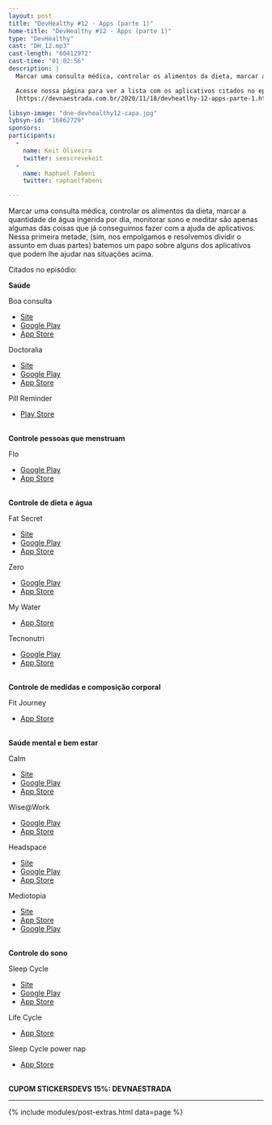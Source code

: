 ```yaml
---
layout: post
title: "DevHealthy #12 - Apps (parte 1)"
home-title: "DevHealthy #12 - Apps (parte 1)"
type: "DevHealthy"
cast: "DH_12.mp3"
cast-length: "60412972"
cast-time: "01:02:56"
description: |
  Marcar uma consulta médica, controlar os alimentos da dieta, marcar a quantidade de água ingerida por dia, monitorar sono e meditar são apenas algumas das coisas que já conseguimos fazer com a ajuda de aplicativos. Nessa primeira metade, (sim, nos empolgamos e resolvemos dividir o assunto em duas partes) batemos um papo sobre alguns dos aplicativos que podem lhe ajudar nas situações acima.

  Acesse nossa página para ver a lista com os aplicativos citados no episódio!<br/>
  [https://devnaestrada.com.br/2020/11/18/devheatlhy-12-apps-parte-1.html](https://devnaestrada.com.br/2020/11/18/devheatlhy-12-apps-parte-1.html)

libsyn-image: "dne-devhealthy12-capa.jpg"
lybsyn-id: "16862729"
sponsors:
participants:
  -
    name: Keit Oliveira
    twitter: seescrevekeit
  -
    name: Raphael Fabeni
    twitter: raphaelfabeni

---
```


Marcar uma consulta médica, controlar os alimentos da dieta, marcar a quantidade de água ingerida por dia, monitorar sono e meditar são apenas algumas das coisas que já conseguimos fazer com a ajuda de aplicativos. Nessa primeira metade, (sim, nos empolgamos e resolvemos dividir o assunto em duas partes) batemos um papo sobre alguns dos aplicativos que podem lhe ajudar nas situações acima.

Citados no episódio:

**Saúde**

Boa consulta
- [Site](https://www.boaconsulta.com/)
- [Google Play](https://play.google.com/store/apps/details?id=com.boaconsulta&hl=pt_BR)
- [App Store](https://apps.apple.com/br/app/boaconsulta-agendar-consultas/id926648435)

Doctoralia
- [Site](https://www.doctoralia.com.br/)
- [Google Play](https://play.google.com/store/apps/details?id=br.com.doctoralia&hl=pt_BR&gl=US)
- [App Store](https://apps.apple.com/br/app/doctoralia-cuide-da-sua-sa%C3%BAde/id1453542076)

Pill Reminder
- [Play Store](https://apps.apple.com/br/app/hora-do-medicamento-e-p%C3%ADlula/id863327251)

<br />**Controle pessoas que menstruam**

Flo
- [Google Play](https://play.google.com/store/apps/details?id=org.iggymedia.periodtracker&hl=pt_BR&gl=US)
- [App Store](https://apps.apple.com/br/app/flo-meu-calend%C3%A1rio-menstrual/id1038369065)

<br />**Controle de dieta e água**

Fat Secret
- [Site](https://www.fatsecret.com.br/)
- [Google Play](https://play.google.com/store/apps/details?id=com.fatsecret.android)
- [App Store](https://apps.apple.com/br/app/calorie-counter-by-fatsecret/id347184248)

Zero
- [Google Play](https://play.google.com/store/apps/details?id=com.zerofasting.zero)
- [App Store](https://apps.apple.com/app/id1168348542)

My Water
- [App Store](https://apps.apple.com/us/app/my-water-daily-water-tracker/id1395390713)

Tecnonutri
- [Google Play](https://play.google.com/store/apps/details?id=br.com.tecnonutri.app&hl=pt_BR&gl=US)
- [App Store](https://apps.apple.com/br/app/dieta-tecnonutri/id574794938)

<br />**Controle de medidas e composição corporal**

Fit Journey
- [App Store](https://apps.apple.com/us/app/fit-journey-not-just-weight/id536800927)

<br />**Saúde mental e bem estar**

Calm
- [Site](https://www.calm.com/)
- [Google Play](https://play.google.com/store/apps/details?id=com.calm.android&hl=pt_BR&gl=US)
- [App Store](https://apps.apple.com/br/app/calm-medita%C3%A7%C3%A3o-e-sono/id571800810)

Wise@Work
- [Google Play](https://play.google.com/store/apps/details?id=com.wiseatwork)
- [App Store](https://apps.apple.com/us/app/id1300813214)

Headspace
- [Site](https://www.headspace.com/)
- [Google Play](https://play.google.com/store/apps/details?id=com.getsomeheadspace.android&hl=pt_BR&gl=US)
- [App Store](https://apps.apple.com/br/app/headspace-medita%C3%A7%C3%A3o-e-sono/id493145008)

Mediotopia
- [Site](https://meditopia.com/en/)
- [App Store](https://apps.apple.com/br/app/meditopia-medita%C3%A7%C3%A3o-sono/id1190294015)
- [Google Play](https://play.google.com/store/apps/details?id=app.meditasyon&hl=pt_BR&gl=US)

<br />**Controle do sono**

Sleep Cycle
- [Site](https://www.sleepcycle.com/)
- [Google Play](https://play.google.com/store/apps/details?id=com.northcube.sleepcycle&hl=en)
- [App Store](https://apps.apple.com/app/apple-store/id320606217)

Life Cycle
- [App Store](https://apps.apple.com/us/app/life-cycle-track-your-time/id1064955217)

Sleep Cycle power nap
- [App Store](https://apps.apple.com/br/app/sleep-cycle-power-nap/id813493308)

<br /><strong>CUPOM STICKERSDEVS 15%: DEVNAESTRADA</strong>

---

{% include modules/post-extras.html data=page %}
